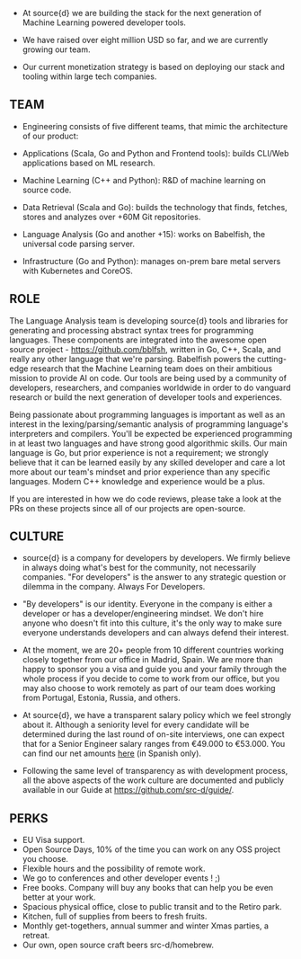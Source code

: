 - At source{d} we are building the stack for the next generation of Machine Learning powered developer tools.

- We have raised over eight million USD so far, and we are currently growing our team.

- Our current monetization strategy is based on deploying our stack and tooling within large tech companies.

## TEAM

- Engineering consists of five different teams, that mimic the architecture of our product:

- Applications (Scala, Go and Python and Frontend tools): builds CLI/Web applications based on ML research.
- Machine Learning (C++ and Python): R&D of machine learning on source code.
- Data Retrieval (Scala and Go): builds the technology that finds, fetches, stores and analyzes over +60M Git repositories.
- Language Analysis (Go and another +15): works on Babelfish, the universal code parsing server.
- Infrastructure (Go and Python): manages on-prem bare metal servers with Kubernetes and CoreOS.

## ROLE

The Language Analysis team is developing source{d} tools and libraries for
generating and processing abstract syntax trees for programming languages. These
components are integrated into the awesome open source project -
https://github.com/bblfsh, written in Go, C++, Scala, and really any other
language that we're parsing. Babelfish powers the cutting-edge research that the
Machine Learning team does on their ambitious mission to provide AI on code. Our
tools are being used by a community of developers, researchers, and
companies worldwide in order to do vanguard research or build the next
generation of developer tools and experiences.

Being passionate about programming languages is important as well as an interest in
the lexing/parsing/semantic analysis of programming language's interpreters and
compilers. You'll be expected be experienced programming in at least two
languages and have strong good algorithmic skills. Our main language is Go, but prior experience is not a requirement; we strongly believe that it can be learned easily by any
skilled developer and care a lot more about our team's mindset and prior
experience than any specific languages. Modern C++ knowledge and experience would
be a plus.

If you are interested in how we do code reviews, please take a look at the
PRs on these projects since all of our projects are open-source.

## CULTURE

- source{d} is a company for developers by developers. We firmly believe in always doing what's best for the community, not necessarily companies. "For developers" is the answer to any strategic question or dilemma in the company. Always For Developers.

- "By developers" is our identity. Everyone in the company is either a developer or has a developer/engineering mindset. We don't hire anyone who doesn't fit into this culture, it's the only way to make sure everyone understands developers and can always defend their interest.

- At the moment, we are 20+ people from 10 different countries working closely together from our office in Madrid, Spain. We are more than happy to sponsor you a visa and guide you and your family through the whole process if you decide to come to work from our office, but you may also choose to work remotely as part of our team does working from Portugal, Estonia, Russia, and others.

- At source{d}, we have a transparent salary policy which we feel strongly about it. Although a seniority level for every candidate will be determined during the last round of on-site interviews, one can expect that for a Senior Engineer salary ranges from €49.000 to €53.000. You can find our net amounts [here](https://cincodias.elpais.com/herramientas/calculadora-sueldo-neto/) (in Spanish only).

- Following the same level of transparency as with development process, all the above aspects of the work culture are documented and publicly available in our Guide at https://github.com/src-d/guide/.

## PERKS 

 - EU Visa support.
 - Open Source Days, 10% of the time you can work on any OSS project you choose.
 - Flexible hours and the possibility of remote work.
 - We go to conferences and other developer events ! ;)
 - Free books. Company will buy any books that can help you be even better at your work.
 - Spacious physical office, close to public transit and to the Retiro park.
 - Kitchen, full of supplies from beers to fresh fruits.
 - Monthly get-togethers, annual summer and winter Xmas parties, a retreat.
 - Our own, open source craft beers src-d/homebrew.
